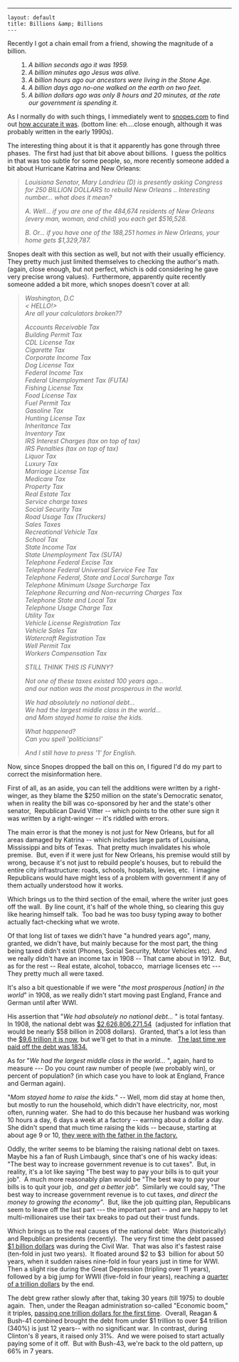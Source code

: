   ---
    layout: default
    title: Billions &amp; Billions
    ---

  <p>Recently I got a chain email from a friend, showing the magnitude of a billion.</p>  <ol>   <ol>     <li><em>A billion seconds ago it was 1959. </em></li>      <li><em>A billion minutes ago Jesus was alive. </em></li>      <li><em>A billion hours ago our ancestors were living in the Stone Age. </em></li>      <li><em>A billion days ago no-one walked on the earth on two feet. </em></li>      <li><em>A billion dollars ago was only 8 hours and 20 minutes, at the rate our government is spending it.</em> </li>   </ol> </ol>  <p>As I normally do with such things, I immediately went to <a href="http://www.snopes.com" target="_blank">snopes.com</a> to find out <a href="http://www.snopes.com/inboxer/trivia/billions.asp" target="_blank">how accurate it was</a>. (bottom line: eh....close enough, although it was probably written in the early 1990s).</p>  <p>The interesting thing about it is that it apparently has gone through three phases.  The first had just that bit above about billions.  I guess the politics in that was too subtle for some people, so, more recently someone added a bit about Hurricane Katrina and New Orleans:</p>  <blockquote>   <p><em>Louisiana Senator, Mary Landrieu (D) is presently asking Congress for 250 BILLION DOLLARS to rebuild New Orleans .. Interesting number... what does it mean? </em></p>    <p><em>A. Well... if you are one of the 484,674 residents of New Orleans (every man, woman, and child) you each get $516,528. </em></p>    <p><em>B. Or... if you have one of the 188,251 homes in New Orleans, your home gets $1,329,787.</em></p> </blockquote>  <p>Snopes dealt with this section as well, but not with their usually efficiency. They pretty much just limited themselves to checking the author's math. (again, close enough, but not perfect, which is odd considering he gave very precise wrong values).  Furthermore, apparently quite recently someone added a bit more, which snopes doesn't cover at all:</p>  <blockquote>   <p><em>Washington, D.C       <br />&lt; HELLO!&gt;        <br />Are all your calculators broken?? </em></p>    <p><em>Accounts Receivable Tax       <br />Building Permit Tax        <br />CDL License Tax        <br />Cigarette Tax        <br />Corporate Income Tax        <br />Dog License Tax        <br />Federal Income Tax         <br />Federal Unemployment Tax (FUTA)         <br />Fishing License Tax         <br />Food License Tax         <br />Fuel Permit Tax         <br />Gasoline Tax         <br />Hunting License Tax         <br />Inheritance Tax         <br />Inventory Tax         <br />IRS Interest Charges (tax on top of tax)         <br />IRS Penalties (tax on top of tax)         <br />Liquor Tax         <br />Luxury Tax         <br />Marriage License Tax         <br />Medicare Tax         <br />Property Tax         <br />Real Estate Tax         <br />Service charge taxes         <br />Social Security Tax         <br />Road Usage Tax (Truckers)         <br />Sales Taxes         <br />Recreational Vehicle Tax        <br />School Tax        <br />State Income Tax        <br />State Unemployment Tax (SUTA)         <br />Telephone Federal Excise Tax         <br />Telephone Federal Universal Service Fee Tax         <br />Telephone Federal, State and Local Surcharge Tax         <br />Telephone Minimum Usage Surcharge Tax        <br />Telephone Recurring and Non-recurring Charges Tax        <br />Telephone State and Local Tax         <br />Telephone Usage Charge Tax         <br />Utility Tax         <br />Vehicle License Registration Tax         <br />Vehicle Sales Tax         <br />Watercraft Registration Tax         <br />Well Permit Tax         <br />Workers Compensation Tax </em></p>    <p><em>STILL THINK THIS IS FUNNY? </em></p>    <p><em>Not one of these taxes existed 100 years ago...       <br />and our nation was the most prosperous in the world. </em></p>    <p><em>We had absolutely no national debt...        <br />We had the largest middle class in the world...         <br />and Mom stayed home to raise the kids. </em></p>    <p><em>What happened?       <br />Can you spell 'politicians!' </em></p>    <p><em>And I still have to press '1' for English. </em></p> </blockquote>  <p>Now, since Snopes dropped the ball on this on, I figured I'd do my part to correct the misinformation here.  </p>  <p>First of all, as an aside, you can tell the additions were written by a right-winger, as they blame the $250 million on the state's Democratic senator, when in reality the bill was co-sponsored by her and the state's other senator,  Republican David Vitter -- which points to the other sure sign it was written by a right-winger -- it's riddled with errors.  </p>  <p>The main error is that the money is not just for New Orleans, but for all areas damaged by Katrina -- which includes large parts of Louisiana, Mississippi and bits of Texas.  That pretty much invalidates his whole premise.  But, even if it were just for New Orleans, his premise would still by wrong, because it's not just to rebuild people's houses, but to rebuild the entire city infrastructure: roads, schools, hospitals, levies, etc.  I imagine Republicans would have might less of a problem with government if any of them actually understood how it works.</p>  <p>Which brings us to the third section of the email, where the writer just goes off the wall.  By line count, it's half of the whole thing, so clearing this guy like hearing himself talk.  Too bad he was too busy typing away to bother actually fact-checking what we wrote.  </p>  <p>Of that long list of taxes we didn't have "a hundred years ago", many, granted, we didn't have, but mainly because for the most part, the thing being taxed didn't exist (Phones, Social Security, Motor Vehicles etc).  And we really didn't have an income tax in 1908 -- That came about in 1912.  But, as for the rest -- Real estate, alcohol, tobacco,  marriage licenses etc --- They pretty much all were taxed.  </p>  <p>It's also a bit questionable if we were "<em>the most prosperous [nation] in the world</em>" in 1908, as we really didn't start moving past England, France and German until after WWI.</p>  <p>His assertion that "<em>We had absolutely no national debt... </em>" is total fantasy.  In 1908, the national debt was <a href="http://www.treasurydirect.gov/govt/reports/pd/histdebt/histdebt_histo3.htm" target="_blank">$2,626,806,271.54</a>  (adjusted for inflation that would be nearly $58 billion in 2008 dollars).  Granted, that's a lot less than the <a href="http://www.treasurydirect.gov/NP/BPDLogin?application=np" target="_blank">$9.6 trillion it is now</a>, but we'll get to that in a minute.   <a href="http://www.treasurydirect.gov/govt/reports/pd/histdebt/histdebt_histo1.htm" target="_blank">The last time we paid off the debt was 1834.</a></p>  <p>As for "<em>We had the largest middle class in the world... </em>", again, hard to measure --- Do you count raw number of people (we probably win), or percent of population? (in which case you have to look at England, France and German again).</p>  <p>"<em>Mom stayed home to raise the kids.</em>" -- Well, mom did stay at home then, but mostly to run the household, which didn't have electricity, nor, most often, running water.  She had to do this because her husband was working 10 hours a day, 6 days a week at a factory -- earning about a dollar a day.  She didn't spend that much time raising the kids -- because, starting at about age 9 or 10, <a href="http://www.historyplace.com/unitedstates/childlabor/" target="_blank">they were with the father in the factory.</a></p>  <p>Oddly, the writer seems to be blaming the raising national debt on taxes.  Maybe his a fan of Rush Limbaugh, since that's one of his wacky ideas: "The best way to increase government revenue is to cut taxes".  But, in reality, it's a lot like saying "The best way to pay your bills is to quit your job".  A much more reasonably plan would be "The best way to pay your bills is to quit your job,<em>  and get a better job".  </em>Similarly we could say, "The best way to increase government revenue is to cut taxes, <em>and direct the money to growing the economy</em>".  But, like the job quitting plan, Republicans seem to leave off the last part --- the important part -- and are happy to let multi-millionaires use their tax breaks to pad out their trust funds.</p>  <p>Which brings us to the real causes of the national debt:  Wars (historically) and Republican presidents (recently).  The very first time the debt passed <a href="http://www.treasurydirect.gov/govt/reports/pd/histdebt/histdebt_histo2.htm" target="_blank">$1 billion dollars</a> was during the Civil War.  That was also it's fastest raise (ten-fold in just two years).  It floated around $2 to $3  billion for about 50 years, when it sudden raises nine-fold in four years just in time for WWI.  Then a slight rise during the Great Depression (tripling over 11 years), followed by a big jump for WWII (five-fold in four years), reaching a <a href="http://www.treasurydirect.gov/govt/reports/pd/histdebt/histdebt_histo3.htm" target="_blank">quarter of a trillion dollars</a> by the end.</p>  <p>The debt grew rather slowly after that, taking 30 years (till 1975) to double again.  Then, under the Reagan administration so-called "Economic boom," it triples, <a href="http://www.treasurydirect.gov/govt/reports/pd/histdebt/histdebt_histo4.htm" target="_blank">passing one trillion dollars for the first time</a>.  Overall, Reagan &amp; Bush-41 combined brought the debt from under $1 trillion to over $4 trillion (340%) is just 12 years-- with no significant war.  In contrast, during Clinton's 8 years, it raised only 31%.  And we were poised to start actually paying some of it off.  But with Bush-43, we're back to the old pattern, up 66% in 7 years.</p>